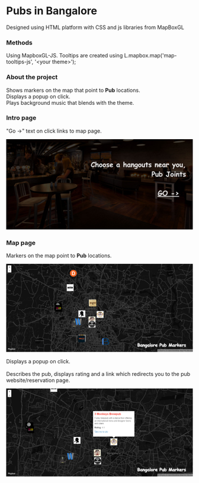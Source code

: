 # Pubs in Bangalore

Designed using HTML platform with CSS and js libraries from MapBoxGL

### Methods

Using MapboxGL-JS. Tooltips are created using L.mapbox.map('map-tooltips-js', '\<your theme>');

### About the project

Shows markers on the map that point to <b>Pub</b> locations.<br />
Displays a popup on click.<br />
Plays background music that blends with the theme.

### Intro page

"Go ->" text on click links to map page.

![Screenshot](https://github.com/atcodedog05/MapboxGL-JS-Pubs-in-Bangalore/blob/master/Readme%20Supporting%20Images/intro-page.png)


### Map page

Markers on the map point to <b>Pub</b> locations.<br />

![Screenshot](https://github.com/atcodedog05/MapboxGL-JS-Pubs-in-Bangalore/blob/master/Readme%20Supporting%20Images/map-page.png)


Displays a popup on click.<br /><br />
Describes the pub, displays rating and a link which redirects you to the pub website/reservation page.

![Screenshot](https://github.com/atcodedog05/MapboxGL-JS-Pubs-in-Bangalore/blob/master/Readme%20Supporting%20Images/on-pop-up.png)




